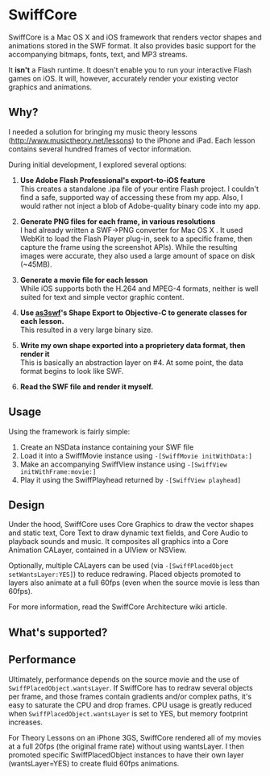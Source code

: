 # SwiffCore

SwiffCore is a Mac OS X and iOS framework that renders vector shapes and animations stored in the SWF format.  It also provides basic support for the accompanying bitmaps, fonts, text, and MP3 streams.

It **isn't** a Flash runtime.  It doesn't enable you to run your interactive Flash games on iOS.  It will, however, accurately render your existing vector graphics and animations.


## Why?

I needed a solution for bringing my music theory lessons (http://www.musictheory.net/lessons) to the iPhone
and iPad.  Each lesson contains several hundred frames of vector information.  

During initial development, I explored several options:

1. **Use Adobe Flash Professional's export-to-iOS feature**  
This creates a standalone .ipa file of your entire Flash project.  I couldn't find a safe, supported way of accessing these from my app.  Also, I would rather not inject a blob of Adobe-quality binary code into my app.

2. **Generate PNG files for each frame, in various resolutions**  
I had already written a SWF->PNG converter for Mac OS X .  It used WebKit to load the Flash Player plug-in, seek to a specific frame, then capture the frame using the screenshot APIs).  While the resulting images were accurate, they also used a large amount of space on disk (~45MB).

3. **Generate a movie file for each lesson**  
While iOS supports both the H.264 and MPEG-4 formats, neither is well suited for text and simple vector graphic content.

4. **Use [as3swf](https://github.com/claus/as3swf)'s Shape Export to Objective-C to generate classes for each lesson.**  
This resulted in a very large binary size.

5. **Write my own shape exported into a proprietery data format, then render it**  
This is basically an abstraction layer on #4.  At some point, the data format begins to look like SWF.

6. **Read the SWF file and render it myself.**


## Usage

Using the framework is fairly simple:

1. Create an NSData instance containing your SWF file
2. Load it into a SwiffMovie instance using `-[SwiffMovie initWithData:]`
3. Make an accompanying SwiffView instance using `-[SwiffView initWithFrame:movie:]`
4. Play it using the SwiffPlayhead returned by `-[SwiffView playhead]`


## Design

Under the hood, SwiffCore uses Core Graphics to draw the vector shapes and static text, Core Text to draw dynamic
text fields, and Core Audio to playback sounds and music.  It composites all graphics into a Core Animation CALayer,
contained in a UIView or NSView.  

Optionally, multiple CALayers can be used (via `-[SwiffPlacedObject setWantsLayer:YES]`) to reduce redrawing.
Placed objects promoted to layers also animate at a full 60fps (even when the source movie is less than 60fps).

For more information, read the SwiffCore Architecture wiki article.


## What's supported?


## Performance

Ultimately, performance depends on the source movie and the use of `SwiffPlacedObject.wantsLayer`.  If SwiffCore has to redraw several objects per frame, and those frames contain gradients and/or complex paths, it's easy to saturate the CPU and drop frames.  CPU usage is greatly reduced when `SwiffPlacedObject.wantsLayer` is set to YES, but memory footprint increases.

For Theory Lessons on an iPhone 3GS, SwiffCore rendered all of my movies at a full 20fps (the original frame rate) without using wantsLayer.  I then promoted specific SwiffPlacedObject instances to have their own layer (wantsLayer=YES) to create fluid 60fps animations.

